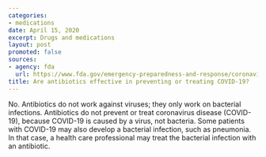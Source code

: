 ```yaml
---
categories:
- medications
date: April 15, 2020
excerpt: Drugs and medications
layout: post
promoted: false
sources:
- agency: fda
  url: https://www.fda.gov/emergency-preparedness-and-response/coronavirus-disease-2019-covid-19/coronavirus-disease-2019-covid-19-frequently-asked-questions
title: Are antibiotics effective in preventing or treating COVID-19?
---
```


No. Antibiotics do not work against viruses; they only work on bacterial infections. Antibiotics do not prevent or treat coronavirus disease (COVID-19), because COVID-19 is caused by a virus, not bacteria. Some patients with COVID-19 may also develop a bacterial infection, such as pneumonia. In that case, a health care professional may treat the bacterial infection with an antibiotic.
